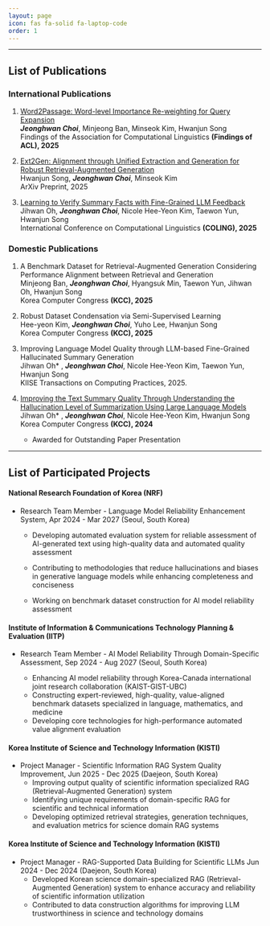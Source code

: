 ```yaml
---
layout: page
icon: fas fa-solid fa-laptop-code
order: 1
---
```

<!-- 
# **Research and Projects**

**This page shares and details the codes and their contents from the projects and research activities I have conducted. Most of these projects and research are in areas such as natural language processing (NLP), retrieval-augmented generation (RAG) systems, machine learning, and deep learning. You can check out the detailed content and code for each project through the links below.** -->

---

## **List of Publications**

### **International Publications**
1. [Word2Passage: Word-level Importance Re-weighting for Query Expansion](https://aclanthology.org/2025.findings-acl.434/)
<br>***Jeonghwan Choi***, Minjeong Ban, Minseok Kim, Hwanjun Song 
<br>Findings of the Association for Computational Linguistics **(Findings of ACL), 2025**

2. [Ext2Gen: Alignment through Unified Extraction and Generation for Robust Retrieval-Augmented Generation](https://arxiv.org/abs/2503.04789)
<br>Hwanjun Song, ***Jeonghwan Choi***, Minseok Kim
<br>ArXiv Preprint, 2025

3. [Learning to Verify Summary Facts with Fine-Grained LLM Feedback](https://aclanthology.org/2025.coling-main.16/)
<br>Jihwan Oh, ***Jeonghwan Choi***, Nicole Hee-Yeon Kim, Taewon Yun, Hwanjun Song 
<br>International Conference on Computational Linguistics **(COLING), 2025**

### **Domestic Publications**
1. A Benchmark Dataset for Retrieval-Augmented Generation Considering Performance Alignment between Retrieval and Generation
<br>Minjeong Ban, ***Jeonghwan Choi***, Hyangsuk Min, Taewon Yun, Jihwan Oh, Hwanjun Song 
<br>Korea Computer Congress **(KCC), 2025**

2. Robust Dataset Condensation via Semi-Supervised Learning
<br>Hee-yeon Kim, ***Jeonghwan Choi***, Yuho Lee, Hwanjun Song 
<br>Korea Computer Congress **(KCC), 2025**

3. Improving Language Model Quality through LLM-based Fine-Grained Hallucinated Summary Generation
<br>Jihwan Oh* , ***Jeonghwan Choi***, Nicole Hee-Yeon Kim, Taewon Yun, Hwanjun Song 
<br>KIISE Transactions on Computing Practices, 2025.

4. [Improving the Text Summary Quality Through Understanding the Hallucination Level of Summarization Using Large Language Models](https://www.dbpia.co.kr/journal/articleDetail?nodeId=NODE11861883)
<br>Jihwan Oh* , ***Jeonghwan Choi***, Nicole Hee-Yeon Kim, Hwanjun Song
<br>Korea Computer Congress **(KCC), 2024**
    - Awarded for Outstanding Paper Presentation

---

## **List of Participated Projects**

<!-- - [Project] [Data Driven Decision Optimization](https://github.com/hwaaaaanii/Data-Driven-Decision-Optimization-Using-Bayesian-Optimization/tree/main)

  This project is a study that uses Bayesian Optimization to integrate and evaluate various machine learning models for data-driven decision optimization. It thoroughly covers performance evaluation, model selection, hyperparameter optimization, and presents an approach to prediction and optimization based on actual data. -->



#### **National Research Foundation of Korea (NRF)** 
- Research Team Member - Language Model Reliability Enhancement System, Apr 2024 - Mar 2027 (Seoul, South Korea)

  - Developing automated evaluation system for reliable assessment of AI-generated text using high-quality data
and automated quality assessment

  - Contributing to methodologies that reduce hallucinations and biases in generative language models while enhancing completeness and conciseness

  - Working on benchmark dataset construction for AI model reliability assessment

#### **Institute of Information & Communications Technology Planning & Evaluation (IITP)** 
- Research Team Member - AI Model Reliability Through Domain-Specific Assessment, Sep 2024 - Aug 2027
(Seoul, South Korea)

  - Enhancing AI model reliability through Korea-Canada international joint research collaboration
(KAIST-GIST-UBC)
  - Constructing expert-reviewed, high-quality, value-aligned benchmark datasets specialized in language, mathematics, and medicine
  - Developing core technologies for high-performance automated value alignment evaluation

#### **Korea Institute of Science and Technology Information (KISTI)** 
- Project Manager - Scientific Information RAG System Quality Improvement, Jun 2025 - Dec 2025 (Daejeon, South Korea)
  - Improving output quality of scientific information specialized RAG (Retrieval-Augmented Generation) system
  - Identifying unique requirements of domain-specific RAG for scientific and technical information
  - Developing optimized retrieval strategies, generation techniques, and evaluation metrics for science domain RAG systems

#### **Korea Institute of Science and Technology Information (KISTI)** 
-  Project Manager - RAG-Supported Data Building for Scientific LLMs Jun 2024 - Dec 2024 (Daejeon, South Korea)
    - Developed Korean science domain-specialized RAG (Retrieval-Augmented Generation) system to enhance accuracy and reliability of scientific information utilization
    - Contributed to data construction algorithms for improving LLM trustworthiness in science and technology domains